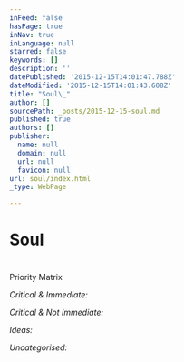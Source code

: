 ```yaml
---
inFeed: false
hasPage: true
inNav: true
inLanguage: null
starred: false
keywords: []
description: ''
datePublished: '2015-12-15T14:01:47.788Z'
dateModified: '2015-12-15T14:01:43.608Z'
title: "Soul\_"
author: []
sourcePath: _posts/2015-12-15-soul.md
published: true
authors: []
publisher:
  name: null
  domain: null
  url: null
  favicon: null
url: soul/index.html
_type: WebPage

---
```

# Soul 

# 

Priority Matrix

_Critical & Immediate:_

_Critical & Not Immediate:_

_Ideas:_

_Uncategorised:_